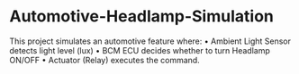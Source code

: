 # Automotive-Headlamp-Simulation
This project simulates an automotive feature where: •⁠  ⁠Ambient Light Sensor detects light level (lux) •⁠  ⁠BCM ECU decides whether to turn Headlamp ON/OFF •⁠  ⁠Actuator (Relay) executes the command.
